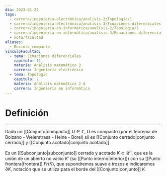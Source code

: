 ```yaml
---
dia: 2023-01-22
tags:
  - carrera/ingeniería-electrónica/analisis-2/Topología/1
  - carrera/ingeniería-electrónica/analisis-3/Ecuaciones-diferenciales
  - carrera/ingeniería-en-informática/analisis-2/Topología/1
  - carrera/ingeniería-en-informática/analisis-3/Ecuaciones-diferenciales
  - nota/facultad
aliases:
  - Recinto compacto
vinculoFacultad:
  - tema: Ecuaciones diferenciales
    capitulo: 11
    materia: Análisis matemático 3
    carrera: Ingeniería electrónica
  - tema: Topología
    capitulo: 2
    materia: Análisis matemático 2 A
    carrera: Ingeniería en informática
---
```

# Definición
---
Dado un [[Conjunto|compacto]] $U \in \mathbb{C}$, $U$ es compacto (por el teorema de Bolzano - Weierstrass - Heine - Borel) sii es [[Conjunto cerrado|conjunto cerrado]] y [[Conjunto acotado|conjunto acotado]]

Es un [[Subconjunto|subconjunto]] cerrado y acotado $K \subset \mathbb{R}^n$, que es la unión de un abierto no vacío $K'$ (su [[Punto interno|interior]]) con su [[Punto frontera|frontera]] $Fr(K)$, que supondremos suave a trozos e indicaremos $\partial K$, notación que se utiliza para el borde del [[Conjunto|conjunto]] $K$

